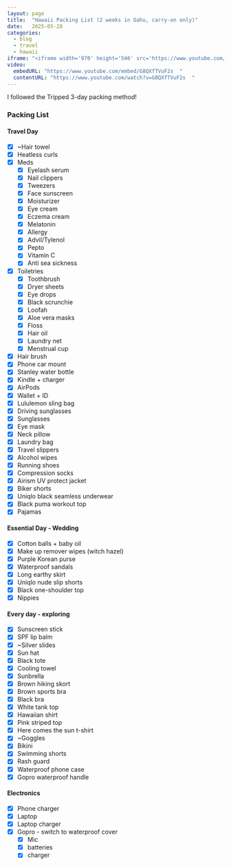 ```yaml
---
layout: page
title:  "Hawaii Packing List (2 weeks in Oahu, carry-on only)"
date:   2025-05-28
categories:
  - blog
  - travel
  - hawaii
iframe: "<iframe width='970' height='546' src='https://www.youtube.com/embed/G8QXfTVuF2s  ' frameborder='0' allow='accelerometer; autoplay; encrypted-media; gyroscope; picture-in-picture' allowfullscreen></iframe>"
video:
  embedURL: "https://www.youtube.com/embed/G8QXfTVuF2s  "
  contentURL: "https://www.youtube.com/watch?v=G8QXfTVuF2s  "
---
```


I followed the Tripped 3-day packing method!

### Packing List
#### Travel Day
- [x] ~Hair towel
- [x] Heatless curls
- [x] Meds
    - [x] Eyelash serum
    - [x] Nail clippers
    - [x] Tweezers
    - [x] Face sunscreen
    - [x] Moisturizer
    - [x] Eye cream
    - [x] Eczema cream
    - [x] Melatonin
    - [x] Allergy
    - [x] Advil/Tylenol
    - [x] Pepto
    - [x] Vitamin C
    - [x] Anti sea sickness
- [x] Toiletries
    - [x] Toothbrush
    - [x] Dryer sheets
    - [x] Eye drops
    - [x] Black scrunchie
    - [x] Loofah
    - [x] Aloe vera masks
    - [x] Floss
    - [x] Hair oil
    - [x] Laundry net
    - [x] Menstrual cup
- [x] Hair brush
- [x] Phone car mount
- [x] Stanley water bottle
- [x] Kindle + charger
- [x] AirPods
- [x] Wallet + ID
- [x] Lululemon sling bag
- [x] Driving sunglasses
- [x] Sunglasses
- [x] Eye mask
- [x] Neck pillow
- [x] Laundry bag
- [x] Travel slippers
- [x] Alcohol wipes
- [x] Running shoes
- [x] Compression socks
- [x] Airism UV protect jacket
- [x] Biker shorts
- [x] Uniqlo black seamless underwear
- [x] Black puma workout top
- [x] Pajamas

#### Essential Day - Wedding
- [x] Cotton balls + baby oil
- [x] Make up remover wipes (witch hazel)
- [x] Purple Korean purse
- [x] Waterproof sandals
- [x] Long earthy skirt
- [x] Uniqlo nude slip shorts
- [x] Black one-shoulder top
- [x] Nippies

#### Every day - exploring
- [x] Sunscreen stick
- [x] SPF lip balm
- [x] ~Silver slides
- [x] Sun hat
- [x] Black tote
- [x] Cooling towel
- [x] Sunbrella
- [x] Brown hiking skort
- [x] Brown sports bra
- [x] Black bra
- [x] White tank top
- [x] Hawaiian shirt
- [x] Pink striped top
- [x] Here comes the sun t-shirt
- [x] ~Goggles
- [x] Bikini
- [x] Swimming shorts
- [x] Rash guard
- [x] Waterproof phone case
- [x] Gopro waterproof handle

#### Electronics
- [x] Phone charger
- [x] Laptop
- [x] Laptop charger
- [x] Gopro - switch to waterproof cover
    - [x] Mic
    - [x] batteries
    - [x] charger
